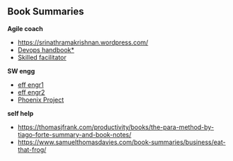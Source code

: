 ## Book Summaries
**Agile coach**
* https://srinathramakrishnan.wordpress.com/
* [Devops handbook*](https://srinathramakrishnan.files.wordpress.com/2017/02/the-devops-handbook-e28093-summary.pdf)
* [Skilled facilitator](https://srinathramakrishnan.files.wordpress.com/2017/01/brief-summary-of-the-skilled-facilitator.pdf)

**SW engg**
* [eff engr1](https://gist.github.com/rondy/af1dee1d28c02e9a225ae55da2674a6f)
* [eff engr2](https://notes.webutvikling.org/the-effective-engineer/)
* [Phoenix Project](https://danlebrero.com/2020/02/05/the-unicorn-project-summary/#ch-6)

**self help**
* https://thomasjfrank.com/productivity/books/the-para-method-by-tiago-forte-summary-and-book-notes/
* https://www.samuelthomasdavies.com/book-summaries/business/eat-that-frog/
